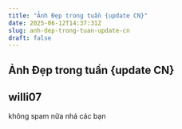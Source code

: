 ```yaml
---
title: "Ảnh Đẹp trong tuần {update CN}"
date: 2025-06-12T14:37:31Z
slug: anh-dep-trong-tuan-update-cn
draft: false
---
```


## Ảnh Đẹp trong tuần {update CN}

## willi07

không spam nữa nhá các bạn